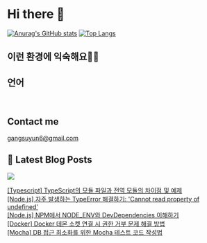 # Hi there 👋

[![Anurag's GitHub stats](https://github-readme-stats.vercel.app/api?username=rkdden)](https://github.com/anuraghazra/github-readme-stats)
[![Top Langs](https://github-readme-stats.vercel.app/api/top-langs/?username=rkdden&layout=compact&hide=r,jupyter%20notebook,c%23&exclude_repo=roharui.github.io)](https://github.com/anuraghazra/github-readme-stats)

## 이런 환경에 익숙해요✍🏼

## 언어

<p>
  <img alt="" src= "https://img.shields.io/badge/JavaScript-F7DF1E?style=flat-square&logo=JavaScript&logoColor=white"/> 
  <img alt="" src= "https://img.shields.io/badge/TypeScript-black?logo=typescript&logoColor=blue"/>
</p>

## Contact me

gangsuyun6@gmail.com

## 📕 Latest Blog Posts
<p>
    <a href="https://systorage.tistory.com/"><img src="https://img.shields.io/badge/Blog-FF5722?style=flat-square&logo=Blogger&logoColor=white"/></a><br>
</p>

<a href=https://systorage.tistory.com/entry/Typescript-TypeScript%EC%9D%98-%EB%AA%A8%EB%93%88-%ED%8C%8C%EC%9D%BC%EA%B3%BC-%EC%A0%84%EC%97%AD-%EB%AA%A8%EB%93%88%EC%9D%98-%EC%B0%A8%EC%9D%B4%EC%A0%90-%EB%B0%8F-%EC%98%88%EC%A0%9C>[Typescript] TypeScript의 모듈 파일과 전역 모듈의 차이점 및 예제</a></br><a href=https://systorage.tistory.com/entry/Nodejs-%EC%9E%90%EC%A3%BC-%EB%B0%9C%EC%83%9D%ED%95%98%EB%8A%94-TypeError-%ED%95%B4%EA%B2%B0%ED%95%98%EA%B8%B0-Cannot-read-property-of-undefined>[Node.js] 자주 발생하는 TypeError 해결하기: 'Cannot read property of undefined'</a></br><a href=https://systorage.tistory.com/entry/Nodejs-NPM%EC%97%90%EC%84%9C-NODEENV%EC%99%80-DevDependencies-%EC%9D%B4%ED%95%B4%ED%95%98%EA%B8%B0>[Node.js] NPM에서 NODE_ENV와 DevDependencies 이해하기</a></br><a href=https://systorage.tistory.com/entry/Docker-Docker-%EB%8D%B0%EB%AA%AC-%EC%86%8C%EC%BC%93-%EC%97%B0%EA%B2%B0-%EC%8B%9C-%EA%B6%8C%ED%95%9C-%EA%B1%B0%EB%B6%80-%EB%AC%B8%EC%A0%9C-%ED%95%B4%EA%B2%B0-%EB%B0%A9%EB%B2%95>[Docker] Docker 데몬 소켓 연결 시 권한 거부 문제 해결 방법</a></br><a href=https://systorage.tistory.com/entry/Mocha-Mocha%EB%A5%BC-%EC%9D%B4%EC%9A%A9%ED%95%9C-%ED%85%8C%EC%8A%A4%ED%8A%B8-%EC%BD%94%EB%93%9C-%EC%9E%91%EC%84%B1-%EC%8B%9C-DB-%EC%A0%91%EA%B7%BC%EC%9D%84-%ED%95%9C%EB%B2%88%EB%A7%8C-%ED%95%98%EB%8A%94%EB%B2%95>[Mocha] DB 접근 최소화를 위한 Mocha 테스트 코드 작성법</a></br>